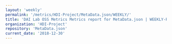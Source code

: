 ```yaml
---
layout: 'weekly'
permalink: '/metrics/HDI-Project/MetaData.json/WEEKLY/'
title: 'DAI Lab OSS Metrics Metrics report for MetaData.json | WEEKLY-REPORT-2018-12-30'
organization: 'HDI-Project'
repository: 'MetaData.json'
current_date: '2018-12-30'
---
```

